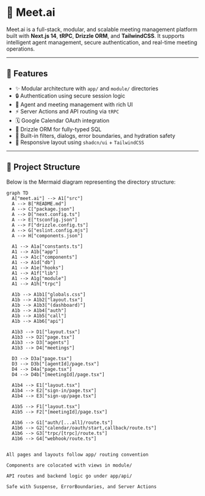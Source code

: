 # 🤖 Meet.ai

Meet.ai is a full-stack, modular, and scalable meeting management platform built with **Next.js 14**, **tRPC**, **Drizzle ORM**, and **TailwindCSS**. It supports intelligent agent management, secure authentication, and real-time meeting operations.

---

## 🚀 Features

- ✨ Modular architecture with `app/` and `module/` directories
- 🔒 Authentication using secure session logic
- 🧠 Agent and meeting management with rich UI
- ⚡ Server Actions and API routing via `tRPC`
- 🗓️ Google Calendar OAuth integration
- 🧱 Drizzle ORM for fully-typed SQL
- 🎯 Built-in filters, dialogs, error boundaries, and hydration safety
- 📱 Responsive layout using `shadcn/ui` + `TailwindCSS`

---

## 📁 Project Structure

Below is the Mermaid diagram representing the directory structure:

```mermaid
graph TD
  A["meet.ai"] --> A1["src"]
  A --> B["README.md"]
  A --> C["package.json"]
  A --> D["next.config.ts"]
  A --> E["tsconfig.json"]
  A --> F["drizzle.config.ts"]
  A --> G["eslint.config.mjs"]
  A --> H["components.json"]

  A1 --> A1a["constants.ts"]
  A1 --> A1b["app"]
  A1 --> A1c["components"]
  A1 --> A1d["db"]
  A1 --> A1e["hooks"]
  A1 --> A1f["lib"]
  A1 --> A1g["module"]
  A1 --> A1h["trpc"]

  A1b --> A1b1["globals.css"]
  A1b --> A1b2["layout.tsx"]
  A1b --> A1b3["(dashboard)"]
  A1b --> A1b4["auth"]
  A1b --> A1b5["call"]
  A1b --> A1b6["api"]

  A1b3 --> D1["layout.tsx"]
  A1b3 --> D2["page.tsx"]
  A1b3 --> D3["agents"]
  A1b3 --> D4["meetings"]

  D3 --> D3a["page.tsx"]
  D3 --> D3b["[agentId]/page.tsx"]
  D4 --> D4a["page.tsx"]
  D4 --> D4b["[meetingId]/page.tsx"]

  A1b4 --> E1["layout.tsx"]
  A1b4 --> E2["sign-in/page.tsx"]
  A1b4 --> E3["sign-up/page.tsx"]

  A1b5 --> F1["layout.tsx"]
  A1b5 --> F2["[meetingId]/page.tsx"]

  A1b6 --> G1["auth/[...all]/route.ts"]
  A1b6 --> G2["calendar/oauth/start,callback/route.ts"]
  A1b6 --> G3["trpc/[trpc]/route.ts"]
  A1b6 --> G4["webhook/route.ts"]


All pages and layouts follow app/ routing convention

Components are colocated with views in module/

API routes and backend logic go under app/api/

Safe with Suspense, ErrorBoundaries, and Server Actions

